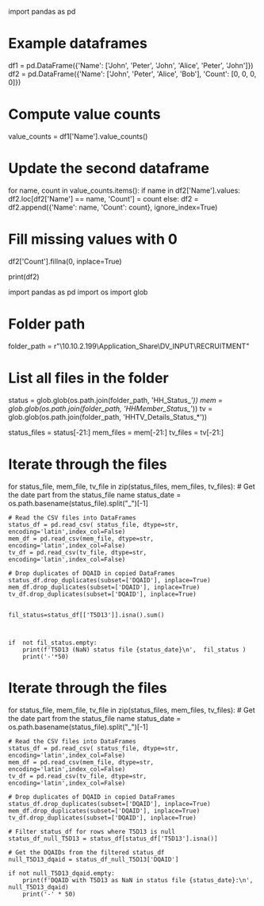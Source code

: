 import pandas as pd

# Example dataframes
df1 = pd.DataFrame({'Name': ['John', 'Peter', 'John', 'Alice', 'Peter', 'John']})
df2 = pd.DataFrame({'Name': ['John', 'Peter', 'Alice', 'Bob'], 'Count': [0, 0, 0, 0]})

# Compute value counts
value_counts = df1['Name'].value_counts()

# Update the second dataframe
for name, count in value_counts.items():
    if name in df2['Name'].values:
        df2.loc[df2['Name'] == name, 'Count'] = count
    else:
        df2 = df2.append({'Name': name, 'Count': count}, ignore_index=True)

# Fill missing values with 0
df2['Count'].fillna(0, inplace=True)

print(df2)







import pandas as pd
import os
import glob

# Folder path
folder_path = r"\\10.10.2.199\Application_Share\DV_INPUT\RECRUITMENT"

# List all files in the folder
status = glob.glob(os.path.join(folder_path, 'HH_Status_*'))
mem = glob.glob(os.path.join(folder_path, 'HHMember_Status_*'))
tv = glob.glob(os.path.join(folder_path, 'HHTV_Details_Status_*'))


status_files = status[-21:]
mem_files = mem[-21:]
tv_files = tv[-21:]

# Iterate through the files
for status_file, mem_file, tv_file in zip(status_files, mem_files, tv_files):
    # Get the date part from the status_file name
    status_date = os.path.basename(status_file).split("_")[-1]
    
    # Read the CSV files into DataFrames
    status_df = pd.read_csv( status_file, dtype=str, encoding='latin',index_col=False)
    mem_df = pd.read_csv(mem_file, dtype=str, encoding='latin',index_col=False)
    tv_df = pd.read_csv(tv_file, dtype=str, encoding='latin',index_col=False)
    
    # Drop duplicates of DQAID in copied DataFrames
    status_df.drop_duplicates(subset=['DQAID'], inplace=True)
    mem_df.drop_duplicates(subset=['DQAID'], inplace=True)
    tv_df.drop_duplicates(subset=['DQAID'], inplace=True)
    
    
    fil_status=status_df[['T5D13']].isna().sum()
    


    if  not fil_status.empty:
        print(f'T5D13 (NaN) status file {status_date}\n',  fil_status )
        print('-'*50)





# Iterate through the files
for status_file, mem_file, tv_file in zip(status_files, mem_files, tv_files):
    # Get the date part from the status_file name
    status_date = os.path.basename(status_file).split("_")[-1]
    
    # Read the CSV files into DataFrames
    status_df = pd.read_csv( status_file, dtype=str, encoding='latin',index_col=False)
    mem_df = pd.read_csv(mem_file, dtype=str, encoding='latin',index_col=False)
    tv_df = pd.read_csv(tv_file, dtype=str, encoding='latin',index_col=False)
    
    # Drop duplicates of DQAID in copied DataFrames
    status_df.drop_duplicates(subset=['DQAID'], inplace=True)
    mem_df.drop_duplicates(subset=['DQAID'], inplace=True)
    tv_df.drop_duplicates(subset=['DQAID'], inplace=True)
    
    # Filter status_df for rows where T5D13 is null
    status_df_null_T5D13 = status_df[status_df['T5D13'].isna()]
    
    # Get the DQAIDs from the filtered status_df
    null_T5D13_dqaid = status_df_null_T5D13['DQAID']
    
    if not null_T5D13_dqaid.empty:
        print(f'DQAID with T5D13 as NaN in status file {status_date}:\n', null_T5D13_dqaid)
        print('-' * 50)
        
